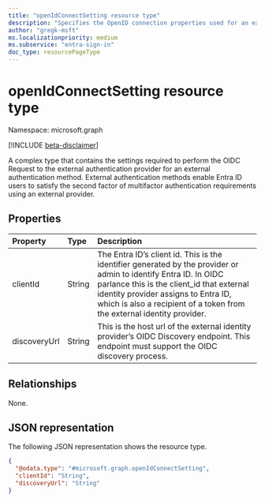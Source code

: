 ```yaml
---
title: "openIdConnectSetting resource type"
description: "Specifies the OpenID connection properties used for an external authentication method."
author: "gregk-msft"
ms.localizationpriority: medium
ms.subservice: "entra-sign-in"
doc_type: resourcePageType
---
```


# openIdConnectSetting resource type

Namespace: microsoft.graph

[!INCLUDE [beta-disclaimer](../../includes/beta-disclaimer.md)]

A complex type that contains the settings required to perform the OIDC Request to the external authentication provider for an external authentication method.  External authentication methods enable Entra ID users to satisfy the second factor of multifactor authentication requirements using an external provider.

## Properties
|Property|Type|Description|
|:---|:---|:---|
|clientId|String|The Entra ID’s client id. This is the identifier generated by the provider or admin to identify Entra ID. In OIDC parlance this is the client_id that external identity provider assigns to Entra ID, which is also a recipient of a token from the external identity provider.|
|discoveryUrl|String|This is the host url of the external identity provider’s OIDC Discovery endpoint. This endpoint must support the OIDC discovery process.|

## Relationships
None.

## JSON representation
The following JSON representation shows the resource type.
<!-- {
  "blockType": "resource",
  "@odata.type": "microsoft.graph.openIdConnectSetting"
}
-->
``` json
{
  "@odata.type": "#microsoft.graph.openIdConnectSetting",
  "clientId": "String",
  "discoveryUrl": "String"
}
```

